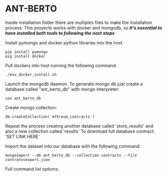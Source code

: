 # ANT-BERTO

Inside installation folder there are multiples files to make the installation process.
This proyects works with docker and mongodb, so **_it's essential to have installed both tools to following the next steps_**

Install pymongo and docker python libraries into the host.
```
pip install pymongo
pig install docker
```

Pull dockers into host running the following command.
```
./env_docker_install.sh 
```

Launch the mongodb daemon. To generate mongo db just create a database called "ant_berto_db" with mongo interpreter:
```
use ant_berto_db
```
Create mongo collection: 
```
db.createCollection('ethreum_contracts')
```

Repeat the process creating another database called 'store_results' and also a new collection called 'results'
To download full database contract: 'SET LINK HERE'

Import the dataset into our database with the following command:
```
mongoimport --db ant_berto_db --collection contracts --file contratosexport.json
```

Full command list options:

